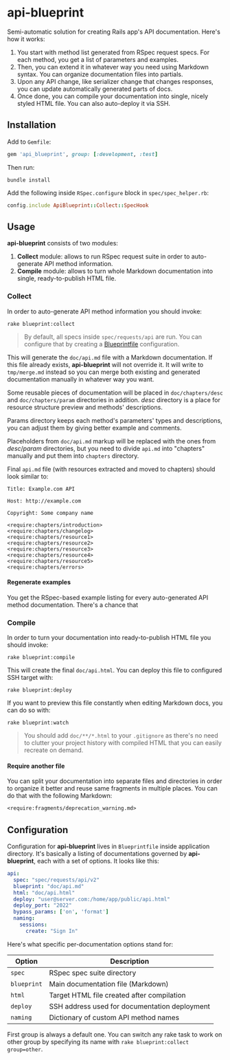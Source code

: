 # api-blueprint

Semi-automatic solution for creating Rails app's API documentation. Here's how it works:

1. You start with method list generated from RSpec request specs. For each method, you get a list of parameters and examples.
2. Then, you can extend it in whatever way you need using Markdown syntax. You can organize documentation files into partials.
3. Upon any API change, like serializer change that changes responses, you can update automatically generated parts of docs.
4. Once done, you can compile your documentation into single, nicely styled HTML file. You can also auto-deploy it via SSH.

## Installation

Add to `Gemfile`:

```ruby
gem 'api_blueprint', group: [:development, :test]
```

Then run:

    bundle install

Add the following inside `RSpec.configure` block in `spec/spec_helper.rb`:

```ruby
config.include ApiBlueprint::Collect::SpecHook
```

## Usage

**api-blueprint** consists of two modules:

1. **Collect** module: allows to run RSpec request suite in order to auto-generate API method information.
2. **Compile** module: allows to turn whole Markdown documentation into single, ready-to-publish HTML file.

### Collect

In order to auto-generate API method information you should invoke:

    rake blueprint:collect

> By default, all specs inside `spec/requests/api` are run. You can configure that by creating a [Blueprintfile](#configuration) configuration.

This will generate the `doc/api.md` file with a Markdown documentation. If this file already exists, **api-blueprint** will not override it. It will write to `tmp/merge.md` instead so you can merge both existing and generated documentation manually in whatever way you want.

Some reusable pieces of documentation will be placed in `doc/chapters/desc` and `doc/chapters/param` directories in addition. *desc* directory is a place for resource structure preview and methods' descriptions.

Params directory keeps each method's parameters' types and descriptions, you can adjust them by giving better example and comments.

Placeholders from `doc/api.md` markup will be replaced with the ones from *desc*/*param* directories, but you need to divide `api.md` into "chapters" manually and put them into `chapters` directory.

Final `api.md` file (with resources extracted and moved to chapters) should look similar to:

    Title: Example.com API

    Host: http://example.com

    Copyright: Some company name

    <require:chapters/introduction>
    <require:chapters/changelog>
    <require:chapters/resource1>
    <require:chapters/resource2>
    <require:chapters/resource3>
    <require:chapters/resource4>
    <require:chapters/resource5>
    <require:chapters/errors>

#### Regenerate examples

You get the RSpec-based example listing for every auto-generated API method documentation. There's a chance that

### Compile

In order to turn your documentation into ready-to-publish HTML file you should invoke:

    rake blueprint:compile

This will create the final `doc/api.html`. You can deploy this file to configured SSH target with:

    rake blueprint:deploy

If you want to preview this file constantly when editing Markdown docs, you can do so with:

    rake blueprint:watch

> You should add `doc/**/*.html` to your `.gitignore` as there's no need to clutter your project history with compiled HTML that you can easily recreate on demand.

#### Require another file

You can split your documentation into separate files and directories in order to organize it better and reuse same fragments in multiple places. You can do that with the following Markdown:

```md
<require:fragments/deprecation_warning.md>
```

## Configuration

Configuration for **api-blueprint** lives in `Blueprintfile` inside application directory. It's basically a listing of documentations governed by **api-blueprint**, each with a set of options. It looks like this:

```yaml
api:
  spec: "spec/requests/api/v2"
  blueprint: "doc/api.md"
  html: "doc/api.html"
  deploy: "user@server.com:/home/app/public/api.html"
  deploy_port: "2022"
  bypass_params: ['on', 'format']
  naming:
    sessions:
      create: "Sign In"
```

Here's what specific per-documentation options stand for:

Option | Description
-------|------------
`spec` | RSpec spec suite directory
`blueprint` | Main documentation file (Markdown)
`html` | Target HTML file created after compilation
`deploy` | SSH address used for documentation deployment
`naming` | Dictionary of custom API method names

First group is always a default one. You can switch any rake task to work on other group by specifying its name with `rake blueprint:collect group=other`.